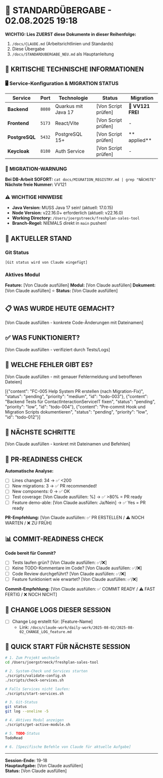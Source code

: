 # 🔄 STANDARDÜBERGABE - 02.08.2025 19:18

**WICHTIG: Lies ZUERST diese Dokumente in dieser Reihenfolge:**
1. `/docs/CLAUDE.md` (Arbeitsrichtlinien und Standards)
2. Diese Übergabe
3. `/docs/STANDARDUBERGABE_NEU.md` als Hauptanleitung

## 🚨 KRITISCHE TECHNISCHE INFORMATIONEN

### 🖥️ Service-Konfiguration & MIGRATION STATUS
| Service | Port | Technologie | Status | **Migration** |
|---------|------|-------------|--------|--------------|
| **Backend** | `8080` | Quarkus mit Java 17 | [Von Script prüfen] | **🚨 VV121 FREI** |
| **Frontend** | `5173` | React/Vite | [Von Script prüfen] | - |
| **PostgreSQL** | `5432` | PostgreSQL 15+ | [Von Script prüfen] | ** applied** |
| **Keycloak** | `8180` | Auth Service | [Von Script prüfen] | - |

### 🚨 MIGRATION-WARNUNG
**Bei DB-Arbeit SOFORT:** `cat docs/MIGRATION_REGISTRY.md | grep "NÄCHSTE"`
**Nächste freie Nummer:** VV121

### ⚠️ WICHTIGE HINWEISE
- **Java Version:** MUSS Java 17 sein! (aktuell: 17.0.15)
- **Node Version:** v22.16.0+ erforderlich (aktuell: v22.16.0)
- **Working Directory:** `/Users/joergstreeck/freshplan-sales-tool`
- **Branch-Regel:** NIEMALS direkt in `main` pushen!

## 🎯 AKTUELLER STAND

### Git Status
```
[Git status wird von Claude eingefügt]
```

### Aktives Modul
**Feature:** [Von Claude ausfüllen]
**Modul:** [Von Claude ausfüllen]
**Dokument:** [Von Claude ausfüllen] ⭐
**Status:** [Von Claude ausfüllen]

## 📋 WAS WURDE HEUTE GEMACHT?
[Von Claude ausfüllen - konkrete Code-Änderungen mit Dateinamen]

## ✅ WAS FUNKTIONIERT?
[Von Claude ausfüllen - verifiziert durch Tests/Logs]

## 🚨 WELCHE FEHLER GIBT ES?
[Von Claude ausfüllen - mit genauer Fehlermeldung und betroffenen Dateien]


[{"content": "FC-005 Help System PR erstellen (nach Migration-Fix)", "status": "pending", "priority": "medium", "id": "todo-003"}, {"content": "Backend Tests für ContactInteractionServiceIT fixen", "status": "pending", "priority": "low", "id": "todo-004"}, {"content": "Pre-commit Hook und Migration Scripts dokumentieren", "status": "pending", "priority": "low", "id": "todo-012"}]

## 🔧 NÄCHSTE SCHRITTE
[Von Claude ausfüllen - konkret mit Dateinamen und Befehlen]

## 🔄 PR-READINESS CHECK
**Automatische Analyse:**
- [ ] Lines changed: 34 → ✅ <200
- [ ] New migrations: 3 → ✅ PR recommended!
- [ ] New components: 0 → ✅ OK
- [ ] Test coverage: [Von Claude ausfüllen: %] → ✅ >80% = PR ready
- [ ] Feature demo-able: [Von Claude ausfüllen: Ja/Nein] → ✅ Yes = PR ready

**PR-Empfehlung:** [Von Claude ausfüllen: ✅ PR ERSTELLEN / ⚠️ NOCH WARTEN / ❌ ZU FRÜH]

## 📊 COMMIT-READINESS CHECK
**Code bereit für Commit?**
- [ ] Tests laufen grün? [Von Claude ausfüllen: ✅/❌]
- [ ] Keine TODO-Kommentare im Code? [Von Claude ausfüllen: ✅/❌]
- [ ] Code Review durchgeführt? [Von Claude ausfüllen: ✅/❌]
- [ ] Feature funktioniert wie erwartet? [Von Claude ausfüllen: ✅/❌]

**Commit-Empfehlung:** [Von Claude ausfüllen: ✅ COMMIT READY / ⚠️ FAST FERTIG / ❌ NOCH NICHT]

## 📝 CHANGE LOGS DIESER SESSION
- [ ] Change Log erstellt für: [Feature-Name]
  - Link: `/docs/claude-work/daily-work/2025-08-02/2025-08-02_CHANGE_LOG_feature.md`

## 🚀 QUICK START FÜR NÄCHSTE SESSION
```bash
# 1. Zum Projekt wechseln
cd /Users/joergstreeck/freshplan-sales-tool

# 2. System-Check und Services starten
./scripts/validate-config.sh
./scripts/check-services.sh

# Falls Services nicht laufen:
./scripts/start-services.sh

# 3. Git-Status
git status
git log --oneline -5

# 4. Aktives Modul anzeigen
./scripts/get-active-module.sh

# 5. TODO-Status
TodoRead

# 6. [Spezifische Befehle von Claude für aktuelle Aufgabe]
```

---
**Session-Ende:** 19-18  
**Hauptaufgabe:** [Von Claude ausfüllen]  
**Status:** [Von Claude ausfüllen]
